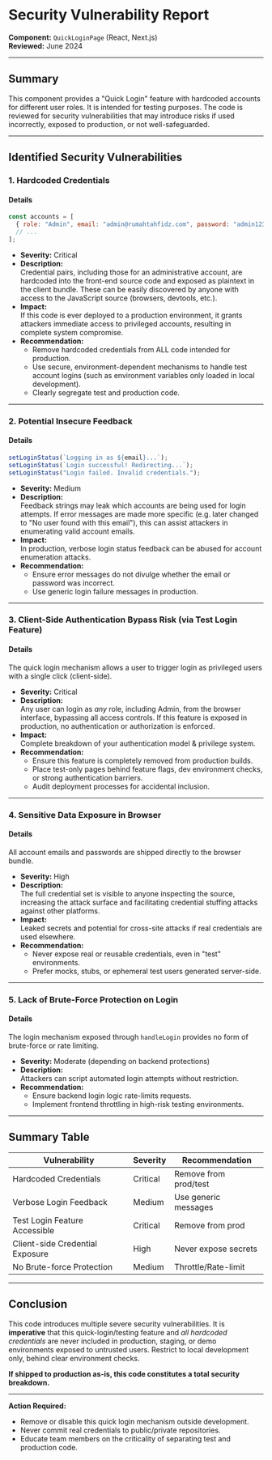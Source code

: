# Security Vulnerability Report

**Component:** `QuickLoginPage` (React, Next.js)<br>
**Reviewed:** June 2024

---

## Summary

This component provides a "Quick Login" feature with hardcoded accounts for different user roles. It is intended for testing purposes. The code is reviewed for security vulnerabilities that may introduce risks if used incorrectly, exposed to production, or not well-safeguarded.

---

## Identified Security Vulnerabilities

### 1. **Hardcoded Credentials**

#### Details

```js
const accounts = [
  { role: "Admin", email: "admin@rumahtahfidz.com", password: "admin123" },
  // ...
];
```

- **Severity:** Critical
- **Description:**  
  Credential pairs, including those for an administrative account, are hardcoded into the front-end source code and exposed as plaintext in the client bundle. These can be easily discovered by anyone with access to the JavaScript source (browsers, devtools, etc.).
- **Impact:**  
  If this code is ever deployed to a production environment, it grants attackers immediate access to privileged accounts, resulting in complete system compromise.
- **Recommendation:**
  - Remove hardcoded credentials from ALL code intended for production.
  - Use secure, environment-dependent mechanisms to handle test account logins (such as environment variables only loaded in local development).
  - Clearly segregate test and production code.

---

### 2. **Potential Insecure Feedback**

#### Details

```js
setLoginStatus(`Logging in as ${email}...`);
setLoginStatus(`Login successful! Redirecting...`);
setLoginStatus("Login failed. Invalid credentials.");
```

- **Severity:** Medium
- **Description:**  
  Feedback strings may leak which accounts are being used for login attempts. If error messages are made more specific (e.g. later changed to "No user found with this email"), this can assist attackers in enumerating valid account emails.
- **Impact:**  
  In production, verbose login status feedback can be abused for account enumeration attacks.
- **Recommendation:**
  - Ensure error messages do not divulge whether the email or password was incorrect.
  - Use generic login failure messages in production.

---

### 3. **Client-Side Authentication Bypass Risk (via Test Login Feature)**

#### Details

The quick login mechanism allows a user to trigger login as privileged users with a single click (client-side).

- **Severity:** Critical
- **Description:**  
  Any user can login as _any_ role, including Admin, from the browser interface, bypassing all access controls. If this feature is exposed in production, no authentication or authorization is enforced.
- **Impact:**  
  Complete breakdown of your authentication model & privilege system.
- **Recommendation:**
  - Ensure this feature is completely removed from production builds.
  - Place test-only pages behind feature flags, dev environment checks, or strong authentication barriers.
  - Audit deployment processes for accidental inclusion.

---

### 4. **Sensitive Data Exposure in Browser**

#### Details

All account emails and passwords are shipped directly to the browser bundle.

- **Severity:** High
- **Description:**  
  The full credential set is visible to anyone inspecting the source, increasing the attack surface and facilitating credential stuffing attacks against other platforms.
- **Impact:**  
  Leaked secrets and potential for cross-site attacks if real credentials are used elsewhere.
- **Recommendation:**
  - Never expose real or reusable credentials, even in "test" environments.
  - Prefer mocks, stubs, or ephemeral test users generated server-side.

---

### 5. **Lack of Brute-Force Protection on Login**

#### Details

The login mechanism exposed through `handleLogin` provides no form of brute-force or rate limiting.

- **Severity:** Moderate (depending on backend protections)
- **Description:**  
  Attackers can script automated login attempts without restriction.
- **Recommendation:**
  - Ensure backend login logic rate-limits requests.
  - Implement frontend throttling in high-risk testing environments.

---

## **Summary Table**

| Vulnerability                   | Severity | Recommendation        |
| ------------------------------- | -------- | --------------------- |
| Hardcoded Credentials           | Critical | Remove from prod/test |
| Verbose Login Feedback          | Medium   | Use generic messages  |
| Test Login Feature Accessible   | Critical | Remove from prod      |
| Client-side Credential Exposure | High     | Never expose secrets  |
| No Brute-force Protection       | Medium   | Throttle/Rate-limit   |

---

## **Conclusion**

This code introduces multiple severe security vulnerabilities. It is **imperative** that this quick-login/testing feature and _all hardcoded credentials_ are never included in production, staging, or demo environments exposed to untrusted users. Restrict to local development only, behind clear environment checks.

**If shipped to production as-is, this code constitutes a total security breakdown.**

---

**Action Required:**

- Remove or disable this quick login mechanism outside development.
- Never commit real credentials to public/private repositories.
- Educate team members on the criticality of separating test and production code.
